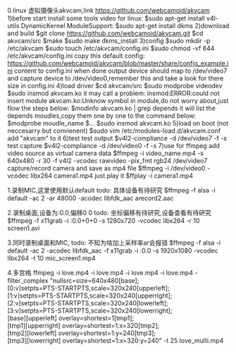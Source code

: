 0.linux 虚拟摄像头akvcam,link https://github.com/webcamoid/akvcam
1)before start install some tools
video for linux: 
$sudo apt-get install v4l-utils
DynamicKernel ModuleSupport:
$sudo apt-get install dkms
2)download and build
$git clone https://github.com/webcamoid/akvcam.git
$cd akvcam/src
$make
$sudo make dkms_install
3)config
$sudo mkdir -p /etc/akvcam
$sudo touch /etc/akvcam/config.ini
$sudo chmod -vf 644 /etc/akvcam/config.ini
copy this default config: https://github.com/webcamoid/akvcam/blob/master/share/config_example.ini content to config.ini
when done output device should map to /dev/video7 and capture device to /dev/video0,remember this and take a look for there size in config.ini
4)load driver
$cd akvcam/src
$sudo modprobe videodev
$sudo insmod akvcam.ko
it may call a problem: insmod:ERROR:could not insert module akvcam.ko:Unknow symbol in module,do not worry about,just flow the steps below:
$modinfo akvcam.ko | grep depends
it will list the depends moudles,copy them one by one to the command below:
$modprobe moudle_name
$...
$sudo insmod akvcam.ko
5)load on boot (not neccesarry but convienent)
$sudo vim /etc/modules-load.d/akvcam.conf
add "akvcam" to it
6)test
test output
$v4l2-compliance -d /dev/video7 -f -s
test capture
$v4l2-compliance -d /dev/video0 -f -s
7)use for ffmpeg
add video source as virtual camera data
$ffmpeg -i video_name.mp4 -s 640x480 -r 30 -f v4l2 -vcodec rawvideo -pix_fmt rgb24 /dev/video7
capture/record camera and save as mp4 file
$ffmpeg -i /dev/video0 -vcodec libx264 camera1.mp4
just play it
$ffplay -i camera1.mp4


1.录制MIC,这里使用默认default
todo: 具体设备有待研究
$ffmpeg -f alsa -i default -ac 2 -ar 48000 -acodec libfdk_aac arecord2.aac

2.录制桌面,设备为:0.0,偏移0 0
todo: 坐标偏移有待研究,设备查看有待研究
$ffmpeg -f x11grab -i :0.0+0+0 -s 1280x720 -vcodec libx264 -r 10 screen1.avi

3.同时录制桌面和MIC,
todo: 不知为啥加上采样率ar会报错
$ffmpeg -f alsa -i default -ac 2 -acodec libfdk_aac -f x11grab -i :0.0 -s 1920x1080 -vcodec libx264 -t 10 mic_screen1.mp4

4.多宫格
ffmpeg -i love.mp4 -i love.mp4 -i love.mp4 -i love.mp4 -filter_complex "nullsrc=size=640x480[base]; \
[0:v]setpts=PTS-STARTPTS,scale=320x240[upperleft]; \
[1:v]setpts=PTS-STARTPTS,scale=320x240[upperright]; \
[2:v]setpts=PTS-STARTPTS,scale=320x240[lowerleft]; \
[3:v]setpts=PTS-STARTPTS,scale=320x240[lowerright]; \
[base][upperleft] overlay=shortest=1[tmp1]; \
[tmp1][upperright] overlay=shortest=1:x=320[tmp2]; \
[tmp2][lowerleft] overlay=shortest=1:y=240[tmp3]; \
[tmp3][lowerright] overlay=shortest=1:x=320:y=240" -t 25 love_multi.mp4

